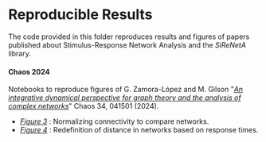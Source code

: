 # Reproducible Results

The code provided in this folder reproduces results and figures of papers published about Stimulus-Response Network Analysis and the *SiReNetA* library.


#### Chaos 2024

Notebooks to reproduce figures of G. Zamora-López and M. Gilson "*[An integrative dynamical perspective for graph theory and the analysis of complex networks](https://doi.org/10.1063/5.0202241)*" Chaos 34, 041501 (2024).
 
- *[Figure 3](2024Chaos_Figure3_CompNets.ipynb)* : Normalizing connectivity to compare networks.
- *[Figure 4](2024Chaos_Figure4_DistNets.ipynb)* : Redefinition of distance in networks based on response times.


